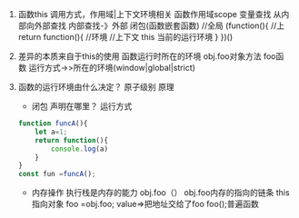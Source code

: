 1. 函数this 调用方式，作用域|上下文环境相关
    函数作用域scope 变量查找 从内部向外部查找
    内部查找-》外部 闭包(函数嵌套函数)
    //全局 
    (function(){
        //上
        return function(){
            //环境
            //上下文
            this 当前的运行环境
        }
    })()
2. 差异的本质来自于this的使用
    函数运行时所在的环境
    obj.foo对象方法
    foo函数 运行方式->>所在的环境(window|global|strict)

3.  函数的运行环境由什么决定？
    原子级别 原理
    - 闭包 声明在哪里？ 运行方式
    ```js
    function funcA(){
        let a=1;
        return function(){
            console.log(a)
        }
    }
    const fun =funcA();
    ```
    - 内存操作
    执行栈是内存的能力
    obj.foo（） obj.foo内存的指向的链条 this指向对象
    foo =obj.foo; value=>把地址交给了foo
    foo();普遍函数
    